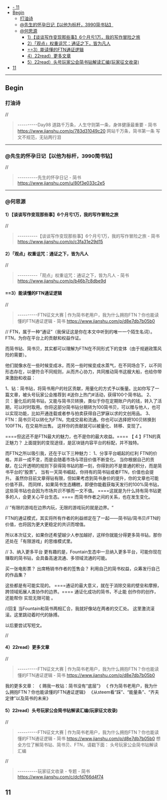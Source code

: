 
- [- 11](#11)
- [Begin](#begin)
  - [打油诗](#%E6%89%93%E6%B2%B9%E8%AF%97)
  - [@先生的怀孕日记【以他为标杆，3990简书钻】](#%E5%85%88%E7%94%9F%E7%9A%84%E6%80%80%E5%AD%95%E6%97%A5%E8%AE%B0%E4%BB%A5%E4%BB%96%E4%B8%BA%E6%A0%87%E6%9D%863990%E7%AE%80%E4%B9%A6%E9%92%BB)
  - [@何思源](#%E4%BD%95%E6%80%9D%E6%BA%90)
    - [1）【谈谈写作变现那些事】6个月亏1万，我的写作冒险之旅](#1%E8%B0%88%E8%B0%88%E5%86%99%E4%BD%9C%E5%8F%98%E7%8E%B0%E9%82%A3%E4%BA%9B%E4%BA%8B6%E4%B8%AA%E6%9C%88%E4%BA%8F1%E4%B8%87%E6%88%91%E7%9A%84%E5%86%99%E4%BD%9C%E5%86%92%E9%99%A9%E4%B9%8B%E6%97%85)
    - [2）「观点」权重诅咒：通证之下，皆为凡人](#2%E8%A7%82%E7%82%B9%E6%9D%83%E9%87%8D%E8%AF%85%E5%92%92%E9%80%9A%E8%AF%81%E4%B9%8B%E4%B8%8B%E7%9A%86%E4%B8%BA%E5%87%A1%E4%BA%BA)
    - [==3）能读懂的FTN通证逻辑](#3%E8%83%BD%E8%AF%BB%E6%87%82%E7%9A%84ftn%E9%80%9A%E8%AF%81%E9%80%BB%E8%BE%91)
    - [4）22read）更多文章](#422read%E6%9B%B4%E5%A4%9A%E6%96%87%E7%AB%A0)
    - [5）22read）头号玩家公会简书钻解读汇编(玩家征文收录)](#522read%E5%A4%B4%E5%8F%B7%E7%8E%A9%E5%AE%B6%E5%85%AC%E4%BC%9A%E7%AE%80%E4%B9%A6%E9%92%BB%E8%A7%A3%E8%AF%BB%E6%B1%87%E7%BC%96%E7%8E%A9%E5%AE%B6%E5%BE%81%E6%96%87%E6%94%B6%E5%BD%95)
- [11](#11)
----------------------------

## Begin


### 打油诗  
//
> ----------Day98 道路千万条，人生守则第一条，身体健康最重要 - 简书
> https://www.jianshu.com/p/783d31049c20
网站千万条，简书第一条
写文不规范，无钻两行泪




----------------------------

### @先生的怀孕日记【以他为标杆，3990简书钻】
//
> ----------先生的怀孕日记 - 简书
> https://www.jianshu.com/u/80f3e033c2e5


----------------------------


### @何思源

#### 1）【谈谈写作变现那些事】6个月亏1万，我的写作冒险之旅
//
> ----------【谈谈写作变现那些事】6个月亏1万，我的写作冒险之旅 - 简书
> https://www.jianshu.com/p/c3fa31e29d15




#### 2）「观点」权重诅咒：通证之下，皆为凡人
//
> ----------「观点」权重诅咒：通证之下，皆为凡人 - 简书
> https://www.jianshu.com/p/b46b7c8dbe9d




#### ==3）能读懂的FTN通证逻辑
//
> ----------FTN征文大赛 | 作为简书老用户，我为什么拥抱FTN？你也能读懂的FTN通证逻辑 - 简书
> https://www.jianshu.com/p/d8e7db7b05b0

//
FTN，属于一种“通证”（我保证这是你在本文中听到的唯一一个陌生名词）。FTN，为你在平台上的贡献和权益作证。

而简书钻、简书贝，其实都可以理解为FTN在不同形式下的变体（由于规避政策风险的需要）。

他们就像水在一些时候变成冰，而另一些时候变成水蒸气，在不同场合下，以不同形态存在，以便符合不同规则，从而齐心协力，共同推动简书这艘大船，也给你带来激励和收益：


1、钻：简书钻，将简书用户的社区贡献，用量化的方式予以衡量。比如你写了一篇文章，被头号玩家公会推荐到 #送你上热门#活动，获得100个简书钻。
2、贝：量化后的简书钻，又能与简书贝转换，类似于你在定期账户内的钱，转入了活期，可以时时取用。你将这部分简书钻分期转为100简书贝，可以赠与他人，也可以实现功能，比如开通连载或者参与拍卖获得自己梦寐以求的文创用品。
3、FTN：简书贝可以转化为FTN，完成交易和流通。你也可以选择把100贝转换到100FTN，在交易所出售。
这样你的贡献就可以被量化、转移、变现了。


====但这还不是FTN最大的魅力，也不是你的最大收益。====
【 4 】FTN的真正魅力？
上面提到的变现途径，是区块链内容平台的标配，并不独特。

而FTN之所以吸引我，还在于以下三种魅力：
1、分享平台崛起的红利
FTN的价格，并非一成不变，而是会随着市场与项目价值不断变化。
当你根据自己的贡献，在公开透明的规则下获得简书钻的那一刻，你得到的不是普通的积分，而是简书平台的“股票”。
当有一天简书崛起，你持有的简书钻或者FTN，价值也会提升。
虽然你目前文章得钻有限，但如果考虑到简书身价的提升，你的文章也可能价值不菲。
而同样，如果简书生态糟糕，即便你能截获每天发行的100%简书钻，这些简书钻也会因为市场共识不够而一文不值。
====这就是为什么持有简书钻更多的人，会更关心平台生态。====
而简书作者之间的关系，也在发生变化。


//
”有限的游戏在边界内玩，无限的游戏玩的就是边界。“

FTN的通证模式，其实将所有作者的利益绑定在了一起——简书钻/简书贝/FTN的价值，也将因为更大更稳定的共识而增值。

所以本次征文，如果你还希望越少人参加越好，这样你就能分得更多简书钻，那你还处在「有限游戏」的思维模式里。

//
3、纳入更多平台
更有趣的是，Fountain生态中一旦纳入更多平台，可能你现在赚取的简书钻，会具备高速流通、多领域流通的可能。

买一张电影票？
出席畅销书作者的签售会？
利用自己的简书权益，众筹发行自己的作品集？

这些都是有可能实现的。
====通证的最大意义，就在于消除交易的壁垒和摩擦，跨领域拓展人类协作的边界。====
通证化成功的简书，不止能 创作你的创作，还能帮你 实现无限可能 。


//回复
当Fountain和简书两相汇合，我就好像站在两者的交汇处。
这里激流滚滚。这里跳动着时代的脉搏。

以后要尝试写短文。

//


#### 4）22read）更多文章

//
> ----------FTN征文大赛 | 作为简书老用户，我为什么拥抱FTN？你也能读懂的FTN通证逻辑 - 简书
> https://www.jianshu.com/p/d8e7db7b05b0



我的更多文章：
《 赐我一枚钻：简书没有“底层”》
《 作为简书老用户，我为什么拥抱FTN？你也能读懂的FTN通证逻辑》
《从steem看“踩”、“能量条”、“齐夫定律”以及简书的未来》



#### 5）22read）头号玩家公会简书钻解读汇编(玩家征文收录)

//
> ----------FTN征文大赛 | 作为简书老用户，我为什么拥抱FTN？你也能读懂的FTN通证逻辑 - 简书
> https://www.jianshu.com/p/d8e7db7b05b0
想全方位了解简书钻、简书贝、FTN，请戳下面：
头号玩家公会简书钻解读汇编


//
> ----------玩家征文收录 - 专题 - 简书
> https://www.jianshu.com/c/dcfd766d4f74




## 11